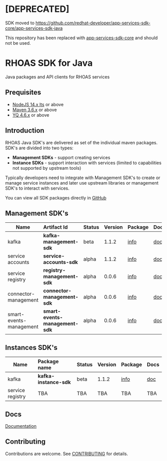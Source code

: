 # [DEPRECATED] 

SDK moved to https://github.com/redhat-developer/app-services-sdk-core/app-services-sdk-java

This repository has been replaced with [app-services-sdk-core](https://github.com/redhat-developer/app-services-sdk-core) and should not be used.


# RHOAS SDK for Java

Java packages and API clients for RHOAS services

## Prequisites

- [NodeJS 14.x lts](https://nodejs.org/en/about/releases/) or above
- [Maven 3.6.x](https://maven.apache.org) or above
- [YQ 4.6.x](https://github.com/mikefarah/yq#install) or above

## Introduction

RHOAS Java SDK's are delivered as set of the individual maven packages.
SDK's are divided into two types:

- **Management SDKs** - support creating services
- **Instance SDKs** -  support interaction with services (limited to capabilities not supported by upstream tools)

Typically developers need to integrate with Management SDK's to create or manage service instances
and later use upstream libraries or management SDK's to interact with services.

You can view all SDK packages directly in [GitHub](https://github.com/orgs/redhat-developer/packages)

## Management SDK's

| Name             | Artifact Id                        | Status | Version           | Package            | Docs               |
| ---------------- | :--------------------------------- | :----- | ----------------- | ------------------ | ------------------ |
| kafka            | **kafka-management-sdk**           | beta   | 1.1.2             | [info](https://search.maven.org/search?q=a:kafka-management-sdk)                | [doc][kafkagit]    |
| service accounts            | **service-accounts-sdk**           | alpha   | 1.1.2             | [info](https://search.maven.org/search?q=a:service-accounts-sdk)                | [doc][sadoc]    |
| service registry | **registry-management-sdk**        | alpha  | 0.0.6             | [info](https://search.maven.org/search?q=a:registry-management-sdk)                | [doc][smarteventsgit] |
|  connector-management | **connector-management-sdk**        | alpha  | 0.0.6             | [info](https://search.maven.org/search?q=a:connector-management-sdk)                | [doc][connectorgit] |
|  smart-events-management | **smart-events-management-sdk**        | alpha  | 0.0.6             | [info](https://search.maven.org/search?q=a:smartevents-management-sdk)                | [doc][smarteventsgit] |

## Instances SDK's

| Name             | Package name                  | Status | Version            |  Package            | Docs                |
| ---------------- | :---------------------------- | :----- | ------------------ | ------------------- | ------------------- |
| kafka            | **kafka-instance-sdk**        | beta   | 1.1.2              | [info](https://search.maven.org/search?q=a:kafka-instance-sdk)                 | [doc][kinstancegit] |
| service registry | TBA                           | TBA    | TBA                | TBA                 | TBA                 |

## Docs

[Documentation](./docs)

## Contributing

Contributions are welcome. See [CONTRIBUTING](CONTRIBUTING.md) for details.

[kafkagit]: https://github.com/redhat-developer/app-services-sdk-java/tree/main/packages/kafka-management-sdk
[sadoc]: https://github.com/redhat-developer/app-services-sdk-java/tree/main/packages/service-accounts-sdk
[kinstancegit]: https://github.com/redhat-developer/app-services-sdk-java/tree/main/packages/kafka-instance-sdk
[registrygit]: https://github.com/redhat-developer/app-services-sdk-java/tree/main/packages/registry-management-sdk
[connectorgit]: https://github.com/redhat-developer/app-services-sdk-java/tree/main/packages/connector-management-sdk
[smarteventsgit]: https://github.com/redhat-developer/app-services-sdk-java/tree/main/packages/smartevents-management-sdk
